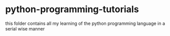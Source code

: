 # python-programming-tutorials
this folder contains all my learning of the python programming language in a serial wise manner
